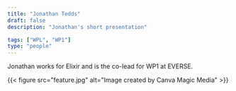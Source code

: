 ```yaml
---
title: "Jonathan Tedds"
draft: false
description: "Jonathan's short presentation"

tags: ["WPL", "WP1"]
type: "people"
---
```

Jonathan works for Elixir and is the co-lead for WP1 at EVERSE.

{{< figure src="feature.jpg" alt="Image created by Canva Magic Media" >}}
